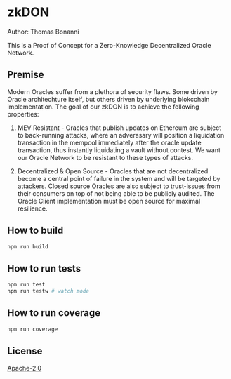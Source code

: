 # zkDON

Author: Thomas Bonanni

This is a Proof of Concept for a Zero-Knowledge Decentralized Oracle Network.

## Premise

Modern Oracles suffer from a plethora of security flaws. Some driven by Oracle architechture itself, but others driven by underlying blokcchain implementation. The goal of our zkDON is to achieve the following properties:

1. MEV Resistant - Oracles that publish updates on Ethereum are subject to back-running attacks, where an adverasary will position a liquidation transaction in the mempool immediately after the oracle update transaction, thus instantly liquidating a vault without contest. We want our Oracle Network to be resistant to these types of attacks.

2. Decentralized & Open Source - Oracles that are not decentralized become a central point of failure in the system and will be targeted by attackers. Closed source Oracles are also subject to trust-issues from their consumers on top of not being able to be publicly audited. The Oracle Client implementation must be open source for maximal resilience.

## How to build

```sh
npm run build
```

## How to run tests

```sh
npm run test
npm run testw # watch mode
```

## How to run coverage

```sh
npm run coverage
```

## License

[Apache-2.0](LICENSE)

